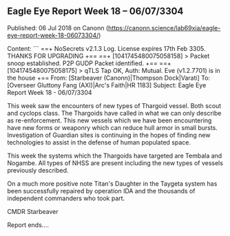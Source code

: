 ## Eagle Eye Report Week 18 &#8211; 06/07/3304

Published: 06 Jul 2018 on Canonn (https://canonn.science/lab69xia/eagle-eye-report-week-18-06073304/)

Content: ```
==+ NoSecrets v2.1.3 Log. License expires 17th Feb 3305. THANKS FOR UPGRADING +==
 ==+ [1041745480075058158] > Packet snoop established. P2P GUDP Packet identified. +==
 ==+ [1041745480075058175] > qTLS Tap OK, Auth: Mutual. Eve (v1.2.7701) is in the house +==
 From: [Starbeaver (Canonn)|Thompson Dock|Varati]
 To: [Overseer Gluttony Fang (AXI)|Arc's Faith|HR 1183]
 Subject: Eagle Eye Report Week 18 - 06/07/3304

This week saw the encounters of new types of Thargoid vessel. Both scout and cyclops class. The Thargoids have called in what we can only describe as re-enforcement. This new vessels which we have been encountering have new forms or weaponry which can reduce hull armor in small bursts. Investigation of Guardian sites is continuing in the hopes of finding new technologies to assist in the defense of human populated space.

This week the systems which the Thargoids have targeted are Tembala and Nogambe. All types of NHSS are present including the new types of vessels previously described. 

On a much more positive note Titan's Daughter in the Taygeta system has been successfully repaired by operation IDA and the thousands of independent commanders who took part.

CMDR Starbeaver

Report ends....
```